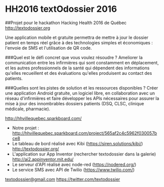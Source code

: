 # HH2016 textOdossier 2016
##Projet pour le hackathon Hacking Health 2016 de Québec
http://textodossier.org

Une application mobile et gratuite permettra de mettre à jour le dossier patient en temps réel grâce à des technologies simples et économiques : l'envoie de SMS et l'utilisation de QR code.

###Quel est le défi concret que vous voulez résoudre ?
Ameliorer la communication entre les infirmières qui sont constamment en déplacement, et les autres professionnels de la santé qui dépendent des informations qu'elles recueillent et des évaluations qu'elles produisent au contact des patients.

###Quelles sont les pistes de solution et les ressources disponibles ?
Créer une application Android gratuite, un logiciel libre, en collaboration avec un réseau d'infirmières et faire développer les APIs nécessaires pour assurer la mise à jour des innombrables dossiers patients (DSQ, CLSC, clinique médicale, pharmacie). 

http://hhvillequebec.sparkboard.com/

- Notre projet : http://hhvillequebec.sparkboard.com/project/565af2c4c5962f030057bce8
- Le tableau de bord réalisé avec Kibi (https://siren.solutions/kibi/) http://textodossier.org/
- L'application sur App Inventor (rechercher textodossier dans la galerie) http://ai2.appinventor.mit.edu/
- Le serveur d'API réalisé avec node-red (https://nodered.org/)
- Le service SMS avec API de Twilio (https://www.twilio.com/)

textodossier@gmail.com
https://twitter.com/textodossier
